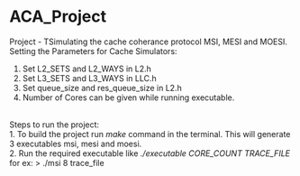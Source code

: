 # ACA_Project
Project - TSimulating the cache coherance protocol MSI, MESI and MOESI. <br>
Setting the Parameters for Cache Simulators:
1. Set L2_SETS and L2_WAYS in L2.h
2. Set L3_SETS and L3_WAYS in LLC.h
3. Set queue_size and res_queue_size in L2.h
4. Number of Cores can be given while running executable.
<br>
Steps to run the project:<br>
1. To build the project run <I>make</I> command in the terminal. This will generate 3 executables msi, mesi and moesi.<br>
2. Run the required executable like <I>./executable CORE_COUNT TRACE_FILE </I><br>
    for ex: > ./msi 8 trace_file

